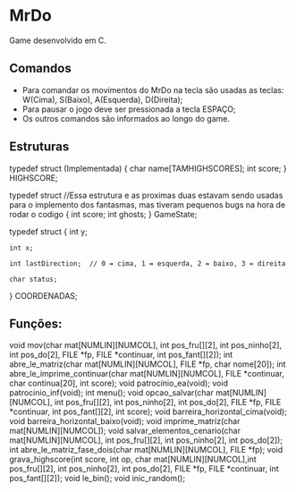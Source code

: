 # MrDo
Game desenvolvido em C.

## Comandos
- Para comandar os movimentos do MrDo na tecla são usadas as teclas: W(Cima), S(Baixo), A(Esquerda), D(Direita);
- Para pausar o jogo deve ser pressionada a tecla ESPAÇO;
- Os outros comandos são informados ao longo do game.

## Estruturas
typedef struct (Implementada)
{
    char name[TAMHIGHSCORES];
    int score;
} HIGHSCORE;

typedef struct //Essa estrutura e as proximas duas estavam sendo usadas para o implemento dos fantasmas, mas tiveram pequenos bugs na hora de rodar o codigo
{
    int score;
    int ghosts;
} GameState;

typedef struct
{
    int y;
    
    int x;
    
    int lastDirection;  // 0 = cima, 1 = esquerda, 2 = baixo, 3 = direita
    
    char status;
    
} COORDENADAS;

## Funções:
void mov(char mat[NUMLIN][NUMCOL], int pos_fru[][2], int pos_ninho[2], int pos_do[2], FILE *fp, FILE *continuar, int pos_fant[][2]);
int abre_le_matriz(char mat[NUMLIN][NUMCOL], FILE *fp, char nome[20]);
int abre_le_imprime_continuar(char mat[NUMLIN][NUMCOL], FILE *continuar, char continua[20], int score);
void patrocinio_ea(void);
void patrocinio_inf(void);
int menu();
void opcao_salvar(char mat[NUMLIN][NUMCOL], int pos_fru[][2], int pos_ninho[2], int pos_do[2], FILE *fp, FILE *continuar, int pos_fant[][2], int score);
void barreira_horizontal_cima(void);
void barreira_horizontal_baixo(void);
void imprime_matriz(char mat[NUMLIN][NUMCOL]);
void salvar_elementos_cenario(char mat[NUMLIN][NUMCOL], int pos_fru[][2], int pos_ninho[2], int pos_do[2]);
int abre_le_matriz_fase_dois(char mat[NUMLIN][NUMCOL], FILE *fp);
void grava_highscore(int score, int op, char mat[NUMLIN][NUMCOL],int pos_fru[][2], int pos_ninho[2], int pos_do[2], FILE *fp, FILE *continuar, int pos_fant[][2]);
void le_bin();
void inic_random();
